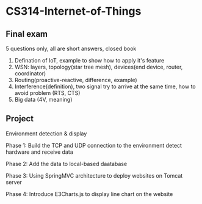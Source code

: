# CS314-Internet-of-Things

## Final exam

5 questions only, all are short answers, closed book

1. Defination of IoT, example to show how to apply it's feature
2. WSN: layers, topology(star tree mesh), devices(end device, router, coordinator)
3. Routing(proactive-reactive, difference, example)
4. Interference(definition), two signal try to arrive at the same time, how to avoid problem (RTS, CTS)
5. Big data (4V, meaning)


## Project

Environment detection & display

Phase 1: Build the TCP and UDP connection to the environment detect hardware and receive data

Phase 2: Add the data to local-based daatabase

Phase 3: Using SpringMVC architecture to deploy websites on Tomcat server

Phase 4: Introduce E3Charts.js to display line chart on the website 

